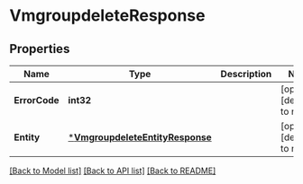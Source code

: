 # VmgroupdeleteResponse

## Properties
Name | Type | Description | Notes
------------ | ------------- | ------------- | -------------
**ErrorCode** | **int32** |  | [optional] [default to null]
**Entity** | [***VmgroupdeleteEntityResponse**](vmgroupdeleteEntityResponse.md) |  | [optional] [default to null]

[[Back to Model list]](../README.md#documentation-for-models) [[Back to API list]](../README.md#documentation-for-api-endpoints) [[Back to README]](../README.md)

